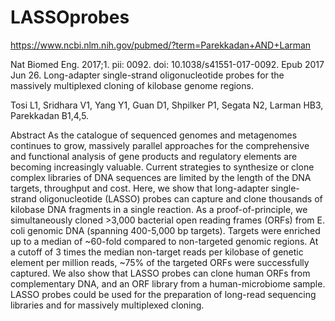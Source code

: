 # LASSOprobes

https://www.ncbi.nlm.nih.gov/pubmed/?term=Parekkadan+AND+Larman

Nat Biomed Eng. 2017;1. pii: 0092. doi: 10.1038/s41551-017-0092. Epub 2017 Jun 26.
Long-adapter single-strand oligonucleotide probes for the massively multiplexed cloning of kilobase genome regions.

Tosi L1, Sridhara V1, Yang Y1, Guan D1, Shpilker P1, Segata N2, Larman HB3, Parekkadan B1,4,5.

Abstract
As the catalogue of sequenced genomes and metagenomes continues to grow, massively parallel approaches for the comprehensive and functional analysis of gene products and regulatory elements are becoming increasingly valuable. Current strategies to synthesize or clone complex libraries of DNA sequences are limited by the length of the DNA targets, throughput and cost. Here, we show that long-adapter single-strand oligonucleotide (LASSO) probes can capture and clone thousands of kilobase DNA fragments in a single reaction. As a proof-of-principle, we simultaneously cloned >3,000 bacterial open reading frames (ORFs) from E. coli genomic DNA (spanning 400-5,000 bp targets). Targets were enriched up to a median of ~60-fold compared to non-targeted genomic regions. At a cutoff of 3 times the median non-target reads per kilobase of genetic element per million reads, ~75% of the targeted ORFs were successfully captured. We also show that LASSO probes can clone human ORFs from complementary DNA, and an ORF library from a human-microbiome sample. LASSO probes could be used for the preparation of long-read sequencing libraries and for massively multiplexed cloning.
